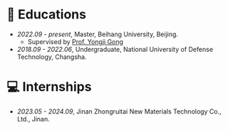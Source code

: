 
# 📖 Educations
- *2022.09 - present*, Master, Beihang University, Beijing.
  - Supervised by [Prof. Yongji Gong](https://scholar.google.com.hk/citations?user=QrStbPIAAAAJ&hl=zh-CN&oi=ao)
- *2018.09 - 2022.06*, Undergraduate, National University of Defense Technology, Changsha.


# 💻 Internships
- *2023.05 - 2024.09*, Jinan Zhongruitai New Materials Technology Co., Ltd., Jinan.

